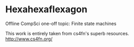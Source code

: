 Hexahexaflexagon
===============

Offline CompSci one-off topic: Finite state machines

This work is entirely taken from cs4fn's superb resources. 
http://www.cs4fn.org/
